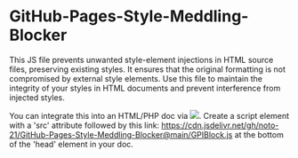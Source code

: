 # GitHub-Pages-Style-Meddling-Blocker
This JS file prevents unwanted style-element injections in HTML source files, preserving existing styles. It ensures that the original formatting is not compromised by external style elements. Use this file to maintain the integrity of your styles in HTML documents and prevent interference from injected styles.

You can integrate this into an HTML/PHP doc via <a href="https://www.jsdelivr.com/"><img src="https://img.shields.io/badge/-jsDelivr-%23F4802C?style=plastic&labelColor=white&logo=jsdelivr&logoColor=black"></a>. Create a script element with a 'src' attribute followed by this link: https://cdn.jsdelivr.net/gh/noto-21/GitHub-Pages-Style-Meddling-Blocker@main/GPIBlock.js at the bottom of the 'head' element in your doc.
